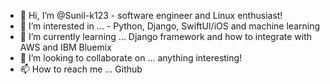 - 👋 Hi, I’m @Sunil-k123 - software engineer and Linux enthusiast!
- 👀 I’m interested in ... - Python, Django, SwiftUI/iOS and machine learning
- 🌱 I’m currently learning ... Django framework and how to integrate with AWS and IBM Bluemix
- 💞️ I’m looking to collaborate on ... anything interesting!
- 📫 How to reach me ... Github

<!---
Sunil-k123/Sunil-k123 is a ✨ special ✨ repository because its `README.md` (this file) appears on your GitHub profile.
You can click the Preview link to take a look at your changes.
--->
